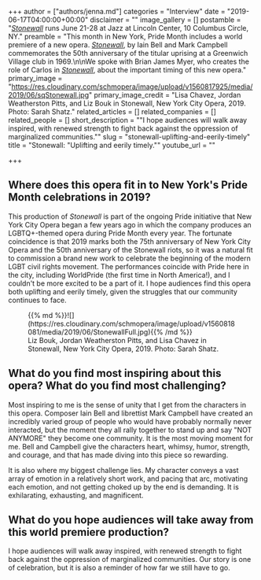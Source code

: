 +++
author = ["authors/jenna.md"]
categories = "Interview"
date = "2019-06-17T04:00:00+00:00"
disclaimer = ""
image_gallery = []
postamble = "[_Stonewall_](https://nycopera.com/shows/stonewall/) runs June 21-28 at Jazz at Lincoln Center, 10 Columbus Circle, NY."
preamble = "This month in New York, Pride Month includes a world premiere of a new opera. [_Stonewall_](https://nycopera.com/shows/stonewall/), by Iain Bell and Mark Campbell commemorates the 50th anniversary of the titular uprising at a Greenwich Village club in 1969.\n\nWe spoke with Brian James Myer, who creates the role of Carlos in [_Stonewall_](https://nycopera.com/shows/stonewall/), about the important timing of this new opera."
primary_image = "https://res.cloudinary.com/schmopera/image/upload/v1560817925/media/2019/06/sqStonewall.jpg"
primary_image_credit = "Lisa Chavez, Jordan Weatherston Pitts, and Liz Bouk in Stonewall, New York City Opera, 2019. Photo: Sarah Shatz."
related_articles = []
related_companies = []
related_people = []
short_description = "\"I hope audiences will walk away inspired, with renewed strength to fight back against the oppression of marginalized communities.\""
slug = "stonewall-uplifting-and-eerily-timely"
title = "Stonewall: \"Uplifting and eerily timely.\""
youtube_url = ""

+++
## Where does this opera fit in to New York's Pride Month celebrations in 2019?

This production of _Stonewall_ is part of the ongoing Pride initiative that New York City Opera began a few years ago in which the company produces an LGBTQ+-themed opera during Pride Month every year. The fortunate coincidence is that 2019 marks both the 75th anniversary of New York City Opera and the 50th anniversary of the Stonewall riots, so it was a natural fit to commission a brand new work to celebrate the beginning of the modern LGBT civil rights movement. The performances coincide with Pride here in the city, including WorldPride (the first time in North America!), and I couldn't be more excited to be a part of it. I hope audiences find this opera both uplifting and eerily timely, given the struggles that our community continues to face.

<figure data-type="image">{{% md %}}![](https://res.cloudinary.com/schmopera/image/upload/v1560818081/media/2019/06/StonewallFull.jpg){{% /md %}}

<figcaption>Liz Bouk, Jordan Weatherston Pitts, and Lisa Chavez in Stonewall, New York City Opera, 2019. Photo: Sarah Shatz.</figcaption>

</figure>

## What do you find most inspiring about this opera? What do you find most challenging?

Most inspiring to me is the sense of unity that I get from the characters in this opera. Composer Iain Bell and librettist Mark Campbell have created an incredibly varied group of people who would have probably normally never interacted, but the moment they all rally together to stand up and say "NOT ANYMORE" they become one community. It is the most moving moment for me. Bell and Campbell give the characters heart, whimsy, humor, strength, and courage, and that has made diving into this piece so rewarding.

It is also where my biggest challenge lies. My character conveys a vast array of emotion in a relatively short work, and pacing that arc, motivating each emotion, and not getting choked up by the end is demanding. It is exhilarating, exhausting, and magnificent.

## What do you hope audiences will take away from this world premiere production?

I hope audiences will walk away inspired, with renewed strength to fight back against the oppression of marginalized communities. Our story is one of celebration, but it is also a reminder of how far we still have to go.